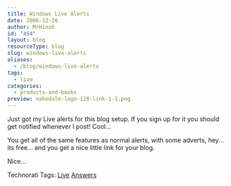 ```yaml
---
title: Windows Live Alerts
date: 2006-12-20
author: MrHinsh
id: "454"
layout: blog
resourceType: blog
slug: windows-live-alerts
aliases:
  - /blog/windows-live-alerts
tags:
  - live
categories:
  - products-and-books
preview: nakedalm-logo-128-link-1-1.png
---
```


Just got my Live alerts for this blog setup. If you sign up for it you should get notified whenever I post! Cool...

You get all of the same features as normal alerts, with some adverts, hey... its free... and you get a nice little link for your blog.

Nice...

Technorati Tags: [Live](http://technorati.com/tags/Live) [Answers](http://technorati.com/tags/Answers)
